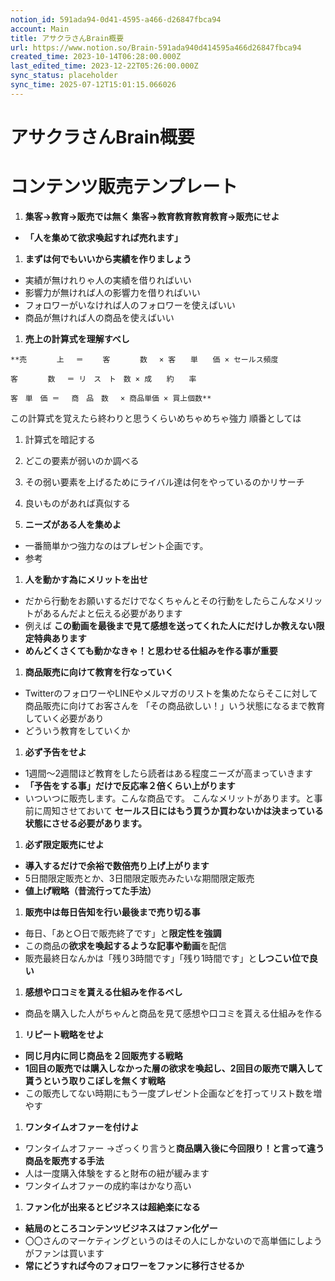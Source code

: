 ```yaml
---
notion_id: 591ada94-0d41-4595-a466-d26847fbca94
account: Main
title: アサクラさんBrain概要
url: https://www.notion.so/Brain-591ada940d414595a466d26847fbca94
created_time: 2023-10-14T06:28:00.000Z
last_edited_time: 2023-12-22T05:26:00.000Z
sync_status: placeholder
sync_time: 2025-07-12T15:01:15.066026
---
```

# アサクラさんBrain概要

# **コンテンツ販売テンプレート**
1. **集客→教育→販売では無く
集客→教育教育教育教育→販売にせよ**
  - **「人を集めて欲求喚起すれば売れます」**
  
1. **まずは何でもいいから実績を作りましょう**
  - 実績が無けれりゃ人の実績を借りればいい
  - 影響力が無ければ人の影響力を借りればいい
  - フォロワーがいなければ人のフォロワーを使えばいい
  - 商品が無ければ人の商品を使えばいい
  
1. **売上の計算式を理解すべし**
  ```plain text
**売　　　　上　 ＝ 　　客　　　　数　 × 客　　単　　価 × セールス頻度

客　　　　数　 ＝ リ　ス　ト　数 × 成　　約　　率

客　単　価 ＝ 　商　品　数　 × 商品単価 × 買上個数**
  ```
  この計算式を覚えたら終わりと思うくらいめちゃめちゃ強力
  順番としては
  1. 計算式を暗記する
  1. どこの要素が弱いのか調べる
  1. その弱い要素を上げるためにライバル達は何をやっているのかリサーチ
  1. 良いものがあれば真似する
  
1. **ニーズがある人を集めよ**
  - 一番簡単かつ強力なのはプレゼント企画です。
  - 参考
1. **人を動かす為にメリットを出せ**
  - だから行動をお願いするだけでなくちゃんとその行動をしたらこんなメリットがあるんだよと伝える必要があります
  - 例えば
**この動画を最後まで見て感想を送ってくれた人にだけしか教えない限定特典あります**
  - **めんどくさくても動かなきゃ！と思わせる仕組みを作る事が重要**
1. **商品販売に向けて教育を行なっていく**
  - TwitterのフォロワーやLINEやメルマガのリストを集めたならそこに対して商品販売に向けてお客さんを
「その商品欲しい！」いう状態になるまで教育していく必要があり
  - どういう教育をしていくか
1. **必ず予告をせよ**
  - 1週間〜2週間ほど教育をしたら読者はある程度ニーズが高まっていきます
  - **「予告をする事」だけで反応率２倍くらい上がります**
  - いついつに販売します。こんな商品です。
こんなメリットがあります。と事前に周知させておいて
**セールス日にはもう買うか買わないかは決まっている状態にさせる必要があります。**
1. **必ず限定販売にせよ**
  - **導入するだけで余裕で数倍売り上げ上がります**
  - 5日間限定販売とか、3日間限定販売みたいな期間限定販売
  - **値上げ戦略（昔流行ってた手法）**
1. **販売中は毎日告知を行い最後まで売り切る事**
  - 毎日、「あと○日で販売終了です」と**限定性を強調**
  - この商品の**欲求を喚起するような記事や動画**を配信
  - 販売最終日なんかは「残り3時間です」「残り1時間です」と**しつこい位で良い**
1. **感想や口コミを貰える仕組みを作るべし**
  - 商品を購入した人がちゃんと商品を見て感想や口コミを貰える仕組みを作る
1. **リピート戦略をせよ**
  - **同じ月内に同じ商品を２回販売する戦略**
  - **1回目の販売では購入しなかった層の欲求を喚起し、2回目の販売で購入して貰うという取りこぼしを無くす戦略**
  - この販売してない時期にもう一度プレゼント企画などを打ってリスト数を増やす
1. **ワンタイムオファーを付けよ**
  - ワンタイムオファー
→ざっくり言うと**商品購入後に今回限り！と言って違う商品を販売する手法**
  - 人は一度購入体験をすると財布の紐が緩みます
  - ワンタイムオファーの成約率はかなり高い
1. **ファン化が出来るとビジネスは超絶楽になる**
  - **結局のところコンテンツビジネスはファン化ゲー**
  - 〇〇さんのマーケティングというのはその人にしかないので高単価にしようがファンは買います
  - **常にどうすれば今のフォロワーをファンに移行させるか**